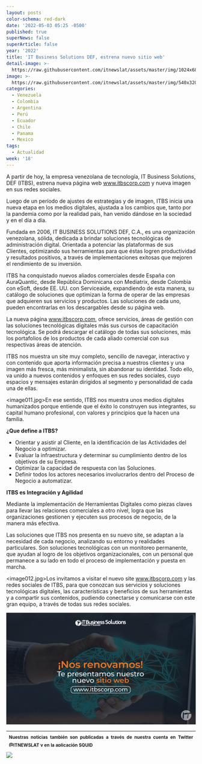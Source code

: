 ```yaml
---
layout: posts
color-schema: red-dark
date: '2022-05-03 05:25 -0500'
published: true
superNews: false
superArticle: false
year: '2022'
title: 'IT Business Solutions DEF, estrena nuevo sitio web'
detail-image: >-
  https://raw.githubusercontent.com/itnewslat/assets/master/img/1024x680/renovacion-ITBusiness-g.jpg
image: >-
  https://raw.githubusercontent.com/itnewslat/assets/master/img/540x320/renovacion-ITBusiness-p.jpg
categories:
  - Venezuela
  - Colombia
  - Argentina
  - Perú
  - Ecuador
  - Chile
  - Panama
  - Mexico
tags:
  - Actualidad
week: '18'
---
```

A partir de hoy, la empresa venezolana de tecnología, IT Business Solutions, DEF (ITBS), estrena nueva página web www.itbscorp.com y nueva imagen en sus redes sociales.
 
Luego de un período de ajustes de estrategias y de imagen, ITBS inicia una nueva etapa en los medios digitales, ajustada a los cambios que, tanto por la pandemia como por la realidad país, han venido dándose en la sociedad y en el día a día.
 
Fundada en 2006, IT BUSINESS SOLUTIONS DEF, C.A., es una organización venezolana, sólida, dedicada a brindar soluciones tecnológicas de administración digital. Orientada a potenciar las plataformas de sus Clientes, optimizando sus herramientas para que éstas logren productividad y resultados positivos, a través de implementaciones exitosas que mejoren el rendimiento de su inversión.
 
ITBS ha conquistado nuevos aliados comerciales desde España con AuraQuantic, desde República Dominicana con Mediatrix, desde Colombia con eSoft, desde EE. UU. con Serviceaide, expandiendo de esta manera, su catálogo de soluciones que optimizan la forma de operar de las empresas que adquieren sus servicios y productos. Las soluciones de cada uno, pueden encontrarlas en los descargables desde su página web.
 

La nueva página www.itbscorp.com, ofrece servicios, áreas de gestión con las soluciones tecnológicas digitales más sus cursos de capacitación tecnológica. Se podrá descargar el catálogo de todas sus soluciones, más los portafolios de los productos de cada aliado comercial con sus respectivas áreas de atención.
 
ITBS nos muestra un site muy completo, sencillo de navegar, interactivo y con contenido que aporta información precisa a nuestros clientes y una imagen más fresca, más minimalista, sin abandonar su identidad. Todo ello, va unido a nuevos contenidos y enfoques en sus redes sociales, cuyo espacios y mensajes estarán dirigidos al segmento y personalidad de cada una de ellas.
 
<image011.jpg>En ese sentido, ITBS nos muestra unos medios digitales humanizados porque entiende que el éxito lo construyen sus integrantes, su capital humano profesional, con valores y principios que la hacen una familia.
 
 
**¿Que define a ITBS?**

- Orientar y asistir al Cliente, en la identificación de las Actividades del Negocio a optimizar.
- Evaluar la infraestructura y determinar su cumplimiento dentro de los objetivos de su Empresa.
- Optimizar la capacidad de respuesta con las Soluciones.
- Definir todos los actores necesarios involucrarlos dentro del Proceso de Negocio a automatizar.
 
**ITBS es Integración y Agilidad**

Mediante la implementación de Herramientas Digitales como piezas claves para llevar las relaciones comerciales a otro nivel, logra que las organizaciones gestionen y ejecuten sus procesos de negocio, de la manera más efectiva.
 
Las soluciones que ITBS nos presenta en su nuevo site, se adaptan a la necesidad de cada negocio, analizando su entorno y realidades particulares. Son soluciones tecnológicas con un monitoreo permanente, que ayudan al logro de los objetivos organizacionales, con un personal que permanece a su lado en todo el proceso de implementación y puesta en marcha.
 
<image012.jpg>Los invitamos a visitar el nuevo site www.itbscorp.com  y las redes sociales de ITBS, para que conozcan sus servicios y soluciones tecnológicas digitales, las características y beneficios de sus herramientas y a compartir sus contenidos, pudiendo conectarse y comunicarse con este gran equipo, a través de todas sus redes sociales.
 
 ![](https://raw.githubusercontent.com/itnewslat/assets/master/img/540x320/renovacion-ITBusiness-p.jpg)
 
 <table style="height: 42px;" width="569">
<tbody>
<tr>
<td style="text-align: justify;"><sub><strong>Nuestras noticias también son publicadas a través de nuestra cuenta en Twitter <a href="https://twitter.com/itnewslat?lang=es">@ITNEWSLAT</a> y en la aplicación <a href="https://squidapp.co/en/">SQUID</a></strong></sub></td>
</tr>
</tbody>
</table>

<img src="https://tracker.metricool.com/c3po.jpg?hash=56f88a41e39ab42c063cc51676587a04"/>
